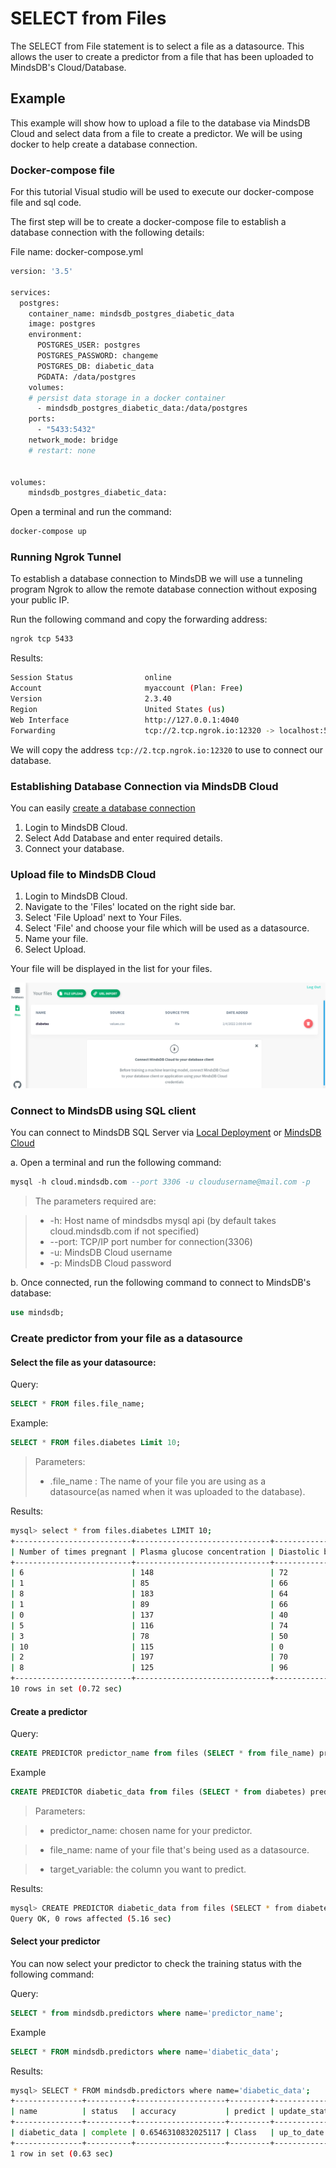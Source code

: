 # **SELECT from Files**

The SELECT from File statement is to select a file as a datasource. This allows the user to create a predictor from a file that has been uploaded to MindsDB's Cloud/Database.

## Example

This example will show how to upload a file to the database via MindsDB Cloud and select data from a file to create a predictor. We will be using docker to help create a database connection.

### Docker-compose file

For this tutorial Visual studio will be used to execute our docker-compose file and sql code.

The first step will be to create a docker-compose file to establish a database connection with the following details:

File name: docker-compose.yml

```bash
version: '3.5'

services:
  postgres:
    container_name: mindsdb_postgres_diabetic_data
    image: postgres
    environment:
      POSTGRES_USER: postgres
      POSTGRES_PASSWORD: changeme
      POSTGRES_DB: diabetic_data
      PGDATA: /data/postgres
    volumes:
    # persist data storage in a docker container
      - mindsdb_postgres_diabetic_data:/data/postgres
    ports:
      - "5433:5432"
    network_mode: bridge
    # restart: none


volumes:
    mindsdb_postgres_diabetic_data:
```

Open a terminal and run the command:

```bash
docker-compose up
```

### Running Ngrok Tunnel

To establish a database connection to MindsDB we will use a tunneling program Ngrok to allow the remote database connection without exposing your public IP.

Run the following command and copy the forwarding address:

```bash
ngrok tcp 5433
```
Results:
```bash
Session Status                online
Account                       myaccount (Plan: Free)
Version                       2.3.40
Region                        United States (us)
Web Interface                 http://127.0.0.1:4040
Forwarding                    tcp://2.tcp.ngrok.io:12320 -> localhost:5433
```
We will copy the address `tcp://2.tcp.ngrok.io:12320` to use to connect our database.

### Establishing Database Connection via MindsDB Cloud

You can easily [create a database connection](https://docs.mindsdb.com/connect/)

1. Login to MindsDB Cloud.
2. Select Add Database and enter required details.
3. Connect your database.

### Upload file to MindsDB Cloud

1. Login to MindsDB Cloud.
2. Navigate to the 'Files' located on the right side bar.
3. Select 'File Upload' next to Your Files.
4. Select 'File' and choose your file which will be used as a datasource.
5. Name your file.
6. Select Upload.

Your file will be displayed in the list for your files.

![Upload file](https://raw.githubusercontent.com/chandrevdw31/mindsdb-tutorials/main/Assets/diabetes/upload_file.png)

### Connect to MindsDB using SQL client

You can connect to MindsDB SQL Server via [Local Deployment](https://docs.mindsdb.com/sql/connect/local/) or [MindsDB Cloud](https://docs.mindsdb.com/sql/connect/cloud/)

a. Open a terminal and run the following command:

```sql
mysql -h cloud.mindsdb.com --port 3306 -u cloudusername@mail.com -p
```
> The parameters required are:

> - -h: Host name of mindsdbs mysql api (by default takes cloud.mindsdb.com if not specified)
> - --port: TCP/IP port number for connection(3306)
> - -u: MindsDB Cloud username
> - -p: MindsDB Cloud password

b. Once connected, run the following command to connect to MindsDB's database:

```sql
use mindsdb;
```

### Create predictor from your file as a datasource

#### Select the file as your datasource:

Query:
```sql
SELECT * FROM files.file_name;
```

Example:
```sql
SELECT * FROM files.diabetes Limit 10;
```
>Parameters:
> - .file_name : The name of your file you are using as a datasource(as named when it was uploaded to the database).

Results:
```bash
mysql> select * from files.diabetes LIMIT 10;
+--------------------------+------------------------------+--------------------------+-----------------------------+----------------------+-----------------+----------------------------+------+----------+
| Number of times pregnant | Plasma glucose concentration | Diastolic blood pressure | Triceps skin fold thickness | 2-Hour serum insulin | Body mass index | Diabetes pedigree function | Age  | Class    |
+--------------------------+------------------------------+--------------------------+-----------------------------+----------------------+-----------------+----------------------------+------+----------+
| 6                        | 148                          | 72                       | 35                          | 0                    | 33.6            | 0.627                      | 50   | positive |
| 1                        | 85                           | 66                       | 29                          | 0                    | 26.6            | 0.351                      | 31   | negative |
| 8                        | 183                          | 64                       | 0                           | 0                    | 23.3            | 0.672                      | 32   | positive |
| 1                        | 89                           | 66                       | 23                          | 94                   | 28.1            | 0.167                      | 21   | negative |
| 0                        | 137                          | 40                       | 35                          | 168                  | 43.1            | 2.288                      | 33   | positive |
| 5                        | 116                          | 74                       | 0                           | 0                    | 25.6            | 0.201                      | 30   | negative |
| 3                        | 78                           | 50                       | 32                          | 88                   | 31.0            | 0.248                      | 26   | positive |
| 10                       | 115                          | 0                        | 0                           | 0                    | 35.3            | 0.134                      | 29   | negative |
| 2                        | 197                          | 70                       | 45                          | 543                  | 30.5            | 0.158                      | 53   | positive |
| 8                        | 125                          | 96                       | 0                           | 0                    | 0.0             | 0.232                      | 54   | positive |
+--------------------------+------------------------------+--------------------------+-----------------------------+----------------------+-----------------+----------------------------+------+----------+
10 rows in set (0.72 sec)
```

#### Create a predictor

Query:

```sql
CREATE PREDICTOR predictor_name from files (SELECT * from file_name) predict target_variable;
```
Example
```sql
CREATE PREDICTOR diabetic_data from files (SELECT * from diabetes) predict class;
```
>Parameters:

> - predictor_name: chosen name for your predictor.

> - file_name: name of your file that's being used as a datasource.

> - target_variable: the column you want to predict.

Results:
```bash
mysql> CREATE PREDICTOR diabetic_data from files (SELECT * from diabetes) predict class;
Query OK, 0 rows affected (5.16 sec)
```

#### Select your predictor

You can now select your predictor to check the training status with the following command:

Query:
```sql
SELECT * from mindsdb.predictors where name='predictor_name';
```
Example 
```sql
SELECT * FROM mindsdb.predictors where name='diabetic_data';
```
Results:
```bash
mysql> SELECT * FROM mindsdb.predictors where name='diabetic_data';
+---------------+----------+--------------------+---------+---------------+-----------------+-------+-------------------+------------------+
| name          | status   | accuracy           | predict | update_status | mindsdb_version | error | select_data_query | training_options |
+---------------+----------+--------------------+---------+---------------+-----------------+-------+-------------------+------------------+
| diabetic_data | complete | 0.6546310832025117 | Class   | up_to_date    | 22.2.2.1        | NULL  |                   |                  |
+---------------+----------+--------------------+---------+---------------+-----------------+-------+-------------------+------------------+
1 row in set (0.63 sec)
```
